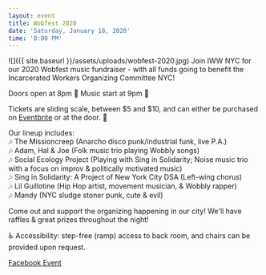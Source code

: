 ```yaml
---
layout: event
title: Wobfest 2020
date: 'Saturday, January 18, 2020'
time: '8:00 PM'
---
```

![]({{ site.baseurl }}/assets/uploads/wobfest-2020.jpg)
Join IWW NYC for our 2020 Wobfest music fundraiser - with all funds going to benefit the Incarcerated Workers Organizing Committee NYC!

Doors open at 8pm 🚪
Music start at 9pm 🎤

Tickets are sliding scale, between $5 and $10, and can either be purchased on [Eventbrite](https://www.eventbrite.com/e/wobfest-2020-fundraiser-for-the-incarcerated-workers-organizing-committee-tickets-86709234655) or at the door. 💸

Our lineup includes:<br>
🎶 The Missioncreep (Anarcho disco punk/industrial funk, live P.A.)<br>
🎶 Adam, Hal & Joe (Folk music trio playing Wobbly songs)<br>
🎶 Social Ecology Project (Playing with Sing in Solidarity; Noise music trio with a focus on improv & politically motivated music)<br>
🎶 Sing in Solidarity: A Project of New York City DSA (Left-wing chorus)<br>
🎶 Lil Guillotine (Hip Hop artist, movement musician, & Wobbly rapper)<br>
🎶 Mandy (NYC sludge stoner punk, cute & evil)<br>

Come out and support the organizing happening in our city! We'll have raffles & great prizes throughout the night!

♿️ Accessibility: step-free (ramp) access to back room, and chairs can be provided upon request.

[Facebook Event](https://www.facebook.com/events/2719750898093272/)
